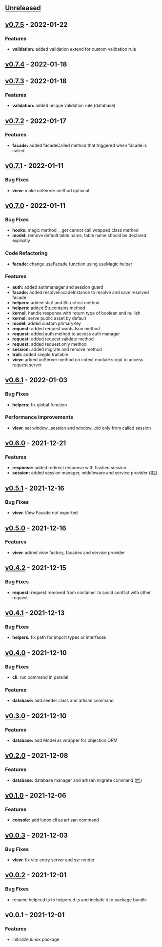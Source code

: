 <a name="unreleased"></a>
## [Unreleased]


<a name="v0.7.5"></a>
## [v0.7.5] - 2022-01-22
### Features
- **validation:** added validation extend for custom validation rule


<a name="v0.7.4"></a>
## [v0.7.4] - 2022-01-18

<a name="v0.7.3"></a>
## [v0.7.3] - 2022-01-18
### Features
- **validation:** added unique validation rule (database)


<a name="v0.7.2"></a>
## [v0.7.2] - 2022-01-17
### Features
- **facade:** added facadeCalled method that triggered when facade is called


<a name="v0.7.1"></a>
## [v0.7.1] - 2022-01-11
### Bug Fixes
- **view:** make onServer method optional


<a name="v0.7.0"></a>
## [v0.7.0] - 2022-01-11
### Bug Fixes
- **hooks:** magic method __get cannot call wrapped class method
- **model:** remove default table name, table name should be declared explicitly

### Code Refactoring
- **facade:** change useFacade function using useMagic helper

### Features
- **auth:** added authmanager and session guard
- **facade:** added resolveFacadeInstance to resolve and save resolved facade
- **helpers:** added sha1 and Str.ucfirst method
- **helpers:** added Str.contains method
- **kernel:** handle response with return type of boolean and nullish
- **kernel:** serve public asset by default
- **model:** added custom primaryKey
- **request:** added request wantsJson method
- **request:** added auth method to access auth manager
- **request:** added request validate method
- **request:** added request.only method
- **session:** added migrate and remove method
- **trait:** added simple traitable
- **view:** added onServer method on cotext module script to access request server


<a name="v0.6.1"></a>
## [v0.6.1] - 2022-01-03
### Bug Fixes
- **helpers:** fix global function

### Performance Improvements
- **view:** set window._session and window._old only from called session


<a name="v0.6.0"></a>
## [v0.6.0] - 2021-12-21
### Features
- **response:** added redirect response with flashed session
- **session:** added session manager, middleware and service provider ([#2](https://github.com/kodepandai/lunox-framework/issues/2))


<a name="v0.5.1"></a>
## [v0.5.1] - 2021-12-16
### Bug Fixes
- **view:** View Facade not exported


<a name="v0.5.0"></a>
## [v0.5.0] - 2021-12-16
### Features
- **view:** added view factory, facades and service provider


<a name="v0.4.2"></a>
## [v0.4.2] - 2021-12-15
### Bug Fixes
- **request:** request removed from container to avoid conflict with other request


<a name="v0.4.1"></a>
## [v0.4.1] - 2021-12-13
### Bug Fixes
- **helpers:** fix path for import types or interfaces


<a name="v0.4.0"></a>
## [v0.4.0] - 2021-12-10
### Bug Fixes
- **cli:** run command in parallel

### Features
- **database:** add seeder class and artisan command


<a name="v0.3.0"></a>
## [v0.3.0] - 2021-12-10
### Features
- **database:** add Model as wrapper for objection ORM


<a name="v0.2.0"></a>
## [v0.2.0] - 2021-12-08
### Features
- **database:** database manager and artisan migrate command ([#1](https://github.com/kodepandai/lunox-framework/issues/1))


<a name="v0.1.0"></a>
## [v0.1.0] - 2021-12-06
### Features
- **console:** add lunox cli as artisan command


<a name="v0.0.3"></a>
## [v0.0.3] - 2021-12-03
### Bug Fixes
- **view:** fix vite entry server and ssr render


<a name="v0.0.2"></a>
## [v0.0.2] - 2021-12-01
### Bug Fixes
- rename helper.d.ts to helpers.d.ts and include it to package bundle


<a name="v0.0.1"></a>
## v0.0.1 - 2021-12-01
### Features
- initialize lunox package


[Unreleased]: https://github.com/kodepandai/lunox-framework/compare/v0.7.5...HEAD
[v0.7.5]: https://github.com/kodepandai/lunox-framework/compare/v0.7.4...v0.7.5
[v0.7.4]: https://github.com/kodepandai/lunox-framework/compare/v0.7.3...v0.7.4
[v0.7.3]: https://github.com/kodepandai/lunox-framework/compare/v0.7.2...v0.7.3
[v0.7.2]: https://github.com/kodepandai/lunox-framework/compare/v0.7.1...v0.7.2
[v0.7.1]: https://github.com/kodepandai/lunox-framework/compare/v0.7.0...v0.7.1
[v0.7.0]: https://github.com/kodepandai/lunox-framework/compare/v0.6.1...v0.7.0
[v0.6.1]: https://github.com/kodepandai/lunox-framework/compare/v0.6.0...v0.6.1
[v0.6.0]: https://github.com/kodepandai/lunox-framework/compare/v0.5.1...v0.6.0
[v0.5.1]: https://github.com/kodepandai/lunox-framework/compare/v0.5.0...v0.5.1
[v0.5.0]: https://github.com/kodepandai/lunox-framework/compare/v0.4.2...v0.5.0
[v0.4.2]: https://github.com/kodepandai/lunox-framework/compare/v0.4.1...v0.4.2
[v0.4.1]: https://github.com/kodepandai/lunox-framework/compare/v0.4.0...v0.4.1
[v0.4.0]: https://github.com/kodepandai/lunox-framework/compare/v0.3.0...v0.4.0
[v0.3.0]: https://github.com/kodepandai/lunox-framework/compare/v0.2.0...v0.3.0
[v0.2.0]: https://github.com/kodepandai/lunox-framework/compare/v0.1.0...v0.2.0
[v0.1.0]: https://github.com/kodepandai/lunox-framework/compare/v0.0.3...v0.1.0
[v0.0.3]: https://github.com/kodepandai/lunox-framework/compare/v0.0.2...v0.0.3
[v0.0.2]: https://github.com/kodepandai/lunox-framework/compare/v0.0.1...v0.0.2
